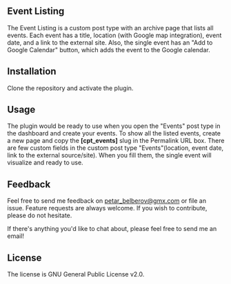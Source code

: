 ## Event Listing
The Event Listing is a custom post type with an archive page that lists all events. Each event has a title, location (with Google map integration), event date, and a link to the external site. Also, the single event has an "Add to Google Calendar" button, which adds the event to the Google calendar.

## Installation
Clone the repository and activate the plugin.

## Usage
The plugin would be ready to use when you open the "Events" post type in the dashboard and create your events. To show all the listed events, create a new page and copy the **[cpt_events]** slug in the Permalink URL box. There are few custom fields in the custom post type "Events"(location, event date, link to the external source/site). When you fill them, the single event will visualize and ready to use.

## Feedback
Feel free to send me feedback on petar_belberov@gmx.com or file an issue. Feature requests are always welcome. If you wish to contribute, please do not hesitate.

If there's anything you'd like to chat about, please feel free to send me an email!

## License
The license is GNU General Public License v2.0.